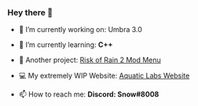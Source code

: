 ### Hey there 👋

<ul>
<li><p>🔭 I’m currently working on: Umbra 3.0</p>
</li>
<li><p>🌱 I’m currently learning: <strong>C++</strong></p> 
</li>
<li><p>👾 Another project: <a href="https://github.com/Aquatic-Labs/Umbra-Mod-Menu">Risk of Rain 2 Mod Menu</a></p>
</li>
<li><p>💻 My extremely WIP Website: <a href="https://aquaticlabs.io">Aquatic Labs Website</a></p>
</li>
<li><p>📫 How to reach me: <strong>Discord: Snow#8008</strong></p>
</li>

